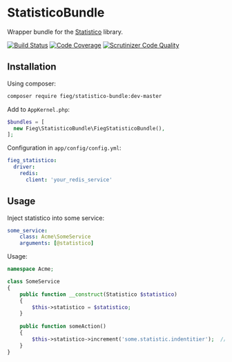 # StatisticoBundle

Wrapper bundle for the [Statistico](https://github.com/fieg/statistico) library.

[![Build Status](https://travis-ci.org/fieg/statistico-bundle.svg?branch=master)](https://travis-ci.org/fieg/statistico-bundle)
[![Code Coverage](https://scrutinizer-ci.com/g/fieg/statistico-bundle/badges/coverage.png?b=master)](https://scrutinizer-ci.com/g/fieg/statistico-bundle/)
[![Scrutinizer Code Quality](https://scrutinizer-ci.com/g/fieg/statistico-bundle/badges/quality-score.png?b=master)](https://scrutinizer-ci.com/g/fieg/statistico-bundle/)

## Installation

Using composer:

```sh
composer require fieg/statistico-bundle:dev-master
```

Add to `AppKernel.php`:

```php
$bundles = [
  new Fieg\StatisticoBundle\FiegStatisticoBundle(),
];
```

Configuration in `app/config/config.yml`:

```yaml
fieg_statistico:
  driver:
    redis:
      client: 'your_redis_service'
```

## Usage

Inject statistico into some service:

```yaml
some_service:
    class: Acme\SomeService
    arguments: [@statistico]
```

Usage:

```php
namespace Acme;

class SomeService
{
    public function __construct(Statistico $statistico)
    {
        $this->statistico = $statistico;
    }
    
    public function someAction()
    {
        $this->statistico->increment('some.statistic.indentitier');  // increases the statistic with 1
    }
}
```

